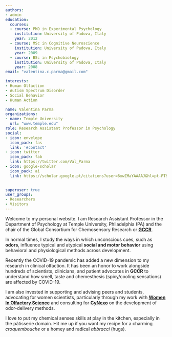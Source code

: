 ```yaml
---
authors:
- admin
education:
  courses:
  - course: PhD in Experimental Psychology
    institution: University of Padova, Italy
    year: 2012
  - course: MSc in Cognitive Neuroscience
    institution: University of Padova, Italy
    year: 2009
  - course: BSc in Psychobiology
    institution: University of Padova, Italy
    year: 2008
email: "valentina.c.parma@gmail.com"

interests:
- Human Olfaction
- Autism Spectrum Disorder
- Social Behavior
- Human Action 

name: Valentina Parma
organizations:
- name: Temple University
  url: "www.temple.edu"
role: Research Assistant Professor in Psychology
social:
- icon: envelope
  icon_pack: fas
  link: '#contact'
- icon: twitter
  icon_pack: fab
  link: https://twitter.com/Val_Parma
- icon: google-scholar
  icon_pack: ai
  link: https://scholar.google.pt/citations?user=6xwZMaYAAAAJ&hl=pt-PT&oi=ao

  
superuser: true
user_groups:
- Researchers
- Visitors
---
```


Welcome to my personal website. I am Research Assistant Professor in the Department of Psychology at Temple University, Philadelphia (PA) and the chair of the Global Consortium for Chemosensory Research or [**GCCR**](https://gcchemosensr.org/).

In normal times, I study the ways in which unconscious cues, such as **odors**, influence typical and atypical **social and motor behavior** using behavioral and physiological methods across development.

Recently the COVID-19 pandemic has added a new dimension to my research in clinical olfaction. It has been an honor to work alongside hundreds of scientists, clinicians, and patient advocates in **GCCR** to understand how smell, taste and chemesthesis (spicy/cooling sensations) are affected by COVID-19.

I am also invested in supporting and advising peers and students, advocating for women scientists, particularly through my work with [**Women In Olfactory Science**](https://www.facebook.com/WomenInOlfactoryScience/) and consulting for [**CyNexo**](http://www.cynexo.com/) on the development of odor-delivery methods. 

I love to put my chemical senses skills at play in the kitchen, especially in the pâtisserie domain. Hit me up if you want my recipe for a charming *croquembouche* or a homey and radical *abbracci* (hugs).


